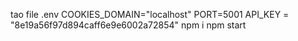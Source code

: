 tao file .env
COOKIES_DOMAIN="localhost"
PORT=5001
API_KEY = "8e19a56f97d894caff6e9e6002a72854"
npm i
npm start
